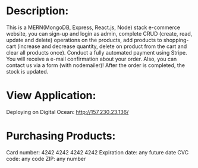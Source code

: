 # Description:
This is a MERN(MongoDB, Express, React.js, Node) stack e-commerce website, you can sign-up and login as admin, complete CRUD (create, read, update and delete) operations on the products, add products to shopping-cart (increase and decrease quantity, delete on product from the cart and clear all products once). Conduct a fully automated payment using Stripe. You will receive a e-mail confirmation about your order. Also, you can contact us via a form (with nodemailer)! After the order is completed, the stock is updated.

# View Application:

Deploying on Digital Ocean: http://157.230.23.136/

# Purchasing Products:

Card number: 4242 4242 4242 4242
Expiration date: any future date
CVC code: any code
ZIP: any number
